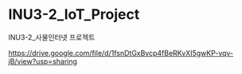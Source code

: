 # INU3-2_IoT_Project
INU3-2_사물인터넷 프로젝트

https://drive.google.com/file/d/1fsnDtGxBvcp4fBeRKvXI5gwKP-vqv-jB/view?usp=sharing
